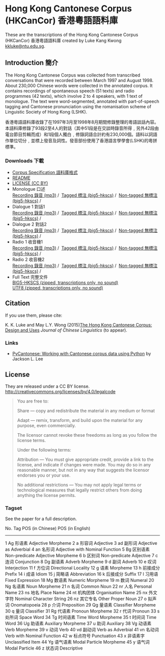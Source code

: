 # Hong Kong Cantonese Corpus (HKCanCor) 香港粵語語料庫

These are the transcriptions of the Hong Kong Cantonese Corpus
(HKCanCor) 香港粵語語料庫 created by Luke Kang Kwong <kkluke@ntu.edu.sg>.

## Introduction 簡介


The Hong Kong Cantonese Corpus was collected from transcribed
conversations that were recorded between March 1997 and August 1998.
About 230,000 Chinese words were collected in the annotated corpus. It
contains recordings of spontaneous speech (51 texts) and radio
programmes (42 texts), which involve 2 to 4 speakers, with 1 text of
monologue. The text were word-segmented, annotated with part-of-speech
tagging and Cantonese pronunciation using the romanisation scheme of
Linguistic Society of Hong Kong (LSHK).

香港粵語語料庫收錄了在1997年3月至1998年8月期間修錄整理的粵語談話內容。本語料庫修錄了93段2至4人的對話（其中51段是在交談時錄音所得﹐另外42段由電台節目剪輯而成）和1段個人獨白﹐修錄詞語合計約有230,000個。語料以詞語作單位切分﹐並標上發音及詞性。發音部份使用了香港語言學學會(LSHK)的粵拼標準。

### Downloads 下載

-   [Corpus Specification 語料庫格式](data/format_v.pdf)
-   [README](data/README)
-   [LICENSE (CC BY)](data/LICENSE)
-   Monologue 口述\
    [Recording 錄音 (mp3)](sample/m.mp3) /  [Tagged
    標注 (big5-hkscs)](sample/m_v.txt) /  [Non-tagged
    無標注 (big5-hkscs)](sample/m_h.txt) / 
-   Dialogue 1 對話1\
    [Recording 錄音 (mp3)](sample/d1.mp3) /  [Tagged
    標注 (big5-hkscs)](sample/d1_v.txt) /  [Non-tagged
    無標注 (big5-hkscs)](sample/d1_h.txt) / 
-   Dialogue 2 對話2\
    [Recording 錄音 (mp3)](sample/d2.mp3) /  [Tagged
    標注 (big5-hkscs)](sample/d2_v.txt) /  [Non-tagged
    無標注 (big5-hkscs)](sample/d2_h.txt) / 
-   Radio 1 收音機1\
    [Recording 錄音 (mp3)](sample/r1.mp3) /  [Tagged
    標注 (big5-hkscs)](sample/r1_v.txt) /  [Non-tagged
    無標注 (big5-hkscs)](sample/r1_h.txt) / 
-   Radio 2 收音機2\
    [Recording 錄音 (mp3)](sample/r2.mp3) /  [Tagged
    標注 (big5-hkscs)](sample/r2_v.txt) /  [Non-tagged
    無標注 (big5-hkscs)](sample/r2_h.txt) / 
-   Full Text 完整文件\
    [BIG5-HKSCS (zipped, transcriptions only,
    no sound)](data/hkcancor-big5hkscs.zip)\
    [UTF8 (zipped, transcriptions only,
    no sound)](data/hkcancor-utf8.zip)


## Citation
If you use them, please cite:

K. K. Luke and May L.Y. Wong (2015)[The Hong Kong Cantonese Corpus:
Design and Uses](data/LukeWong_Hong-Kong-Cantonese-Corpus.pdf) *Journal of Chinese Linguistics* (to appear).

### Links

-   [PyCantonese: Working with Cantonese corpus data using
    Python](https://github.com/pycantonese/pycantonese) by Jackson L.
    Lee



## License
They are released under a CC BY license.
<http://creativecommons.org/licenses/by/4.0/legalcode>

> You are free to:
>
>   Share — copy and redistribute the material in any medium or format
>
>   Adapt — remix, transform, and build upon the material
>   for any purpose, even commercially.
> 
> The licensor cannot revoke these freedoms as long as you follow the license terms.
> 
> Under the following terms:
> 
>   Attribution — You must give appropriate credit, provide a link to
>   the license, and indicate if changes were made. You may do so in
>   any reasonable manner, but not in any way that suggests the
>   licensor endorses you or your use.
> 
>   No additional restrictions — You may not apply legal terms or
>   technological measures that legally restrict others from doing
>   anything the license permits.
> 

### Tagset

See the paper for a full description.

  No.   Tag   POS (in Chinese)   POS (in English)
  ----- ----- ------------------ ----------------------------------
  1     Ag    形语素             Adjective Morpheme
  2     a     形容词             Adjective
  3     ad    副形词             Adjective as Adverbial
  4     an    名形词             Adjective with Nominal Function
  5     Bg    区别语素           Non-predicate Adjective Morpheme
  6     b     区别词             Non-predicate Adjective
  7     c     连词               Conjunction
  8     Dg    副语素             Adverb Morpheme
  9     d     副词               Adverb
  10    e     叹词               Interjection
  11    f     方位词             Directional Locality
  12    g     语素               Morpheme
  13    h     前接成分           Prefix
  14    i     成语               Idiom
  15    j     简略语             Abbreviation
  16    k     后接成分           Suffix
  17    l     习用语             Fixed Expression
  18    Mg    数语素             Numeric Morpheme
  19    m     数词               Numeral
  20    Ng    名语素             Noun Morpheme
  21    n     名词               Common Noun
  22    nr    人名               Personal Name
  23    ns    地名               Place Name
  24    nt    机构团体           Organisation Name
  25    nx    外文字符           Nominal Character String
  26    nz    其它专名           Other Proper Noun
  27    o     拟声词             Onomatopoeia
  28    p     介词               Preposition
  29    Qg    量语素             Classifier Morpheme
  30    q     量词               Classifier
  31    Rg    代语素             Pronoun Morpheme
  32    r     代词               Pronoun
  33    s     处所词             Space Word
  34    Tg    时间语素           Time Word Morpheme
  35    t     时间词             Time Word
  36    Ug    助语素             Auxiliary Morpheme
  37    u     助词               Auxiliary
  38    Vg    动语素             Verb Morpheme
  39    v     动词               Verb
  40    vd    副动词             Verb as Adverbial
  41    vn    名动词             Verb with Nominal Function
  42    w     标点符号           Punctuation
  43    x     非语素字           Unclassified Item
  44    Yg    语气语素           Modal Particle Morpheme
  45    y     语气词             Modal Particle
  46    z     状态词             Descriptive
